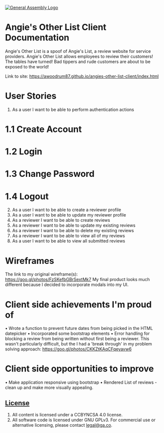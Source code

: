 
[![General Assembly Logo](https://camo.githubusercontent.com/1a91b05b8f4d44b5bbfb83abac2b0996d8e26c92/687474703a2f2f692e696d6775722e636f6d2f6b6538555354712e706e67)](https://generalassemb.ly/education/web-development-immersive)

# Angie's Other List Client Documentation
Angie's Other List is a spoof of Angie's List, a review website for service providers.
Angie's Other List allows employees to review their customers! The tables have turned! Bad tippers
and rude customers are about to be exposed to the world!

Link to site: https://awoodrum87.github.io/angies-other-list-client/index.html

# User Stories
1. As a user I want to be able to perform authentication actions
#  1.1 Create Account
#  1.2 Login
#  1.3 Change Password
#  1.4 Logout
2. As a user I want to be able to create a reviewer profile
3. As a user I want to be able to update my reviewer profile
4. As a reviewer I want to be able to create reviews
5. As a reviewer I want to be able to update my existing reviews
6. As a reviewer I want to be able to delete my existing reviews
7. As a reviewer I want to be able to view all of my reviews
8. As a user I want to be able to view all submitted reviews

# Wireframes
The link to my original wireframe(s): https://goo.gl/photos/FzSKefbGBrSextMk7
My final product looks much different because I decided to incorporate modals into my UI.

# Client side achievements I'm proud of
• Wrote a function to prevent future dates from being picked in the HTML datepicker
• Incorporated some bootstrap elements
• Error handling for blocking a review from being written without first being a reviewer.
  This wasn't particularly difficult, but the I had a 'break through' in my problem solving approach:
  https://goo.gl/photos/CKKZtKAqCFqeyavw6
# Client side opportunities to improve
• Make application responsive using bootstrap
• Rendered List of reviews - clean up and make more visually appealing.

## [License](LICENSE)

1.  All content is licensed under a CC­BY­NC­SA 4.0 license.
1.  All software code is licensed under GNU GPLv3. For commercial use or
    alternative licensing, please contact legal@ga.co.

